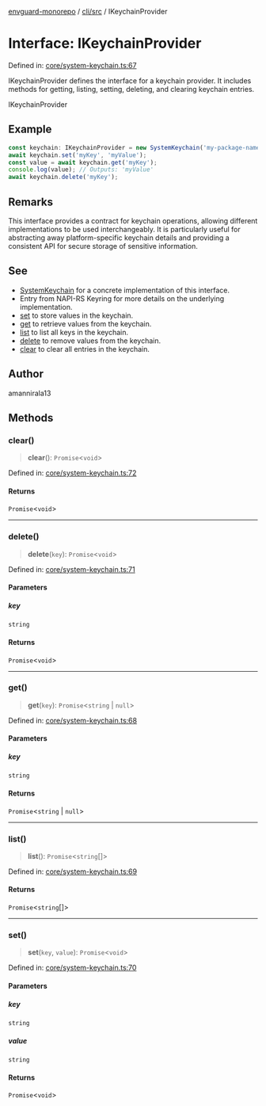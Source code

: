 [envguard-monorepo](../../../index.md) / [cli/src](../index.md) / IKeychainProvider

# Interface: IKeychainProvider

Defined in: [core/system-keychain.ts:67](https://github.com/amannirala13/envguard/blob/87b168e9d43b40a7a2649202a947bdb992c12274/packages/cli/src/core/system-keychain.ts#L67)

IKeychainProvider defines the interface for a keychain provider.
It includes methods for getting, listing, setting, deleting, and clearing keychain entries.

 IKeychainProvider

## Example

```ts
const keychain: IKeychainProvider = new SystemKeychain('my-package-name');
await keychain.set('myKey', 'myValue');
const value = await keychain.get('myKey');
console.log(value); // Outputs: 'myValue'
await keychain.delete('myKey');
```

## Remarks

This interface provides a contract for keychain operations, allowing different implementations
to be used interchangeably. It is particularly useful for abstracting away platform-specific
keychain details and providing a consistent API for secure storage of sensitive information.

## See

 - [SystemKeychain](../classes/SystemKeychain.md) for a concrete implementation of this interface.
 - Entry from NAPI-RS Keyring for more details on the underlying implementation.
 - [set](#set) to store values in the keychain.
 - [get](#get) to retrieve values from the keychain.
 - [list](#list) to list all keys in the keychain.
 - [delete](#delete) to remove values from the keychain.
 - [clear](#clear) to clear all entries in the keychain.

## Author

amannirala13

## Methods

### clear()

> **clear**(): `Promise`\<`void`\>

Defined in: [core/system-keychain.ts:72](https://github.com/amannirala13/envguard/blob/87b168e9d43b40a7a2649202a947bdb992c12274/packages/cli/src/core/system-keychain.ts#L72)

#### Returns

`Promise`\<`void`\>

***

### delete()

> **delete**(`key`): `Promise`\<`void`\>

Defined in: [core/system-keychain.ts:71](https://github.com/amannirala13/envguard/blob/87b168e9d43b40a7a2649202a947bdb992c12274/packages/cli/src/core/system-keychain.ts#L71)

#### Parameters

##### key

`string`

#### Returns

`Promise`\<`void`\>

***

### get()

> **get**(`key`): `Promise`\<`string` \| `null`\>

Defined in: [core/system-keychain.ts:68](https://github.com/amannirala13/envguard/blob/87b168e9d43b40a7a2649202a947bdb992c12274/packages/cli/src/core/system-keychain.ts#L68)

#### Parameters

##### key

`string`

#### Returns

`Promise`\<`string` \| `null`\>

***

### list()

> **list**(): `Promise`\<`string`[]\>

Defined in: [core/system-keychain.ts:69](https://github.com/amannirala13/envguard/blob/87b168e9d43b40a7a2649202a947bdb992c12274/packages/cli/src/core/system-keychain.ts#L69)

#### Returns

`Promise`\<`string`[]\>

***

### set()

> **set**(`key`, `value`): `Promise`\<`void`\>

Defined in: [core/system-keychain.ts:70](https://github.com/amannirala13/envguard/blob/87b168e9d43b40a7a2649202a947bdb992c12274/packages/cli/src/core/system-keychain.ts#L70)

#### Parameters

##### key

`string`

##### value

`string`

#### Returns

`Promise`\<`void`\>
